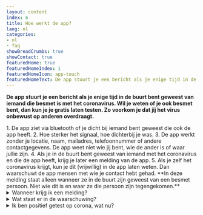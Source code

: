 ```yaml
---
layout: content
index: 6
title: Hoe werkt de app?
lang: nl
categories:
- nl
- faq
showBreadCrumbs: true
showContact: true
featuredHome: true
featuredHomeIndex: 1
featuredHomeIcon: app-touch
featuredHomeText: De app stuurt je een bericht als je enige tijd in de buurt bent geweest van iemand die besmet is met het coronavirus.
---
```


**De app stuurt je een bericht als je enige tijd in de buurt bent geweest van iemand die besmet is met het coronavirus. Wil je weten of je ook besmet bent, dan kun je je gratis laten testen. Zo voorkom je dat jij het virus onbewust op anderen overdraagt.** 

<div class="md-timeline" markdown="1">
1. De app ziet via bluetooth of je dicht bij iemand bent geweest die ook de app heeft.
2. Hoe sterker het signaal, hoe dichterbij je was.
3. De app werkt zonder je locatie, naam, mailadres, telefoonnummer of andere contactgegevens. De app weet niet wie jij bent, wie de ander is of waar jullie zijn.
4. Als je in de buurt bent geweest van iemand met het coronavirus en die de app heeft, krijg je later een melding van de app.
5. Als je zelf het coronavirus krijgt, kun je dit (vrijwillig) in de app laten weten. Dan waarschuwt de app mensen met wie je contact hebt gehad. **In deze melding staat alleen wanneer ze in de buurt zijn geweest van een besmet persoon. Niet wie dit is en waar ze die persoon zijn tegengekomen.**
</div>

<details>
   <summary>Wanneer krijg ik een melding?</summary>
   <div markdown="1">
Als je positief getest bent op corona in een testregio, dan kun je dit vrijwillig aangeven in de app, samen met de GGD. Als een GGD-medewerker je belt met de testuitslag, vraagt deze jou dan ook of je anderen wilt waarschuwen via de app. Als je hiervoor kiest, ziet de ontvanger niet wie je bent of waar er contact is geweest. Over de melding beslis je zelf, het is niet verplicht en gaat niet automatisch.

Bekijk hier of je in een gemeente woont van deze <a href="https://www.regioatlas.nl/indelingen/indelingen_indeling/t/ggd_s" target="_blank" rel="noopener">testregio's</a>:
- GGD Drenthe
- GGD Gelderland-Zuid
- GGD IJsselland
- GGD Noord- en Oost-Gelderland
- GGD Twente
</div>
</details>

<details>
<summary>Wat staat er in de waarschuwing?</summary>
<div markdown="1">

In de melding staat hoeveel dagen geleden je dicht bij iemand was die later corona bleek te hebben. Het is niet bekend wie dat was, waar of wanneer precies.

**Je krijgt ook advies over wat je het beste kunt doen tijdens deze proefperiode in de testregio’s**

-   	Heb je geen klachten? Doe een coronatest en blijf thuis tot je de uitslag weet
-   	Heb je (lichte)klachten die passen bij corona? Doe een coronatest en blijf thuis tot je de uitslag weet
-   	Heb je ernstige klachten of zit je in een risicogroep? Bel je huisarts.

</div>
</details>

<details>
<summary>Ik ben positief getest op corona, wat nu?</summary>
<div markdown="1">

Als je positief getest bent op corona, dan kun je dit vrijwillig aangeven in de app, samen met een medewerker van de GGD. Zo kun je anderen waarschuwen. De ontvanger ziet niet wie je bent of waar er contact  is geweest. Over de melding beslis je zelf, het is niet verplicht en gaat niet automatisch.

</div>
</details>

